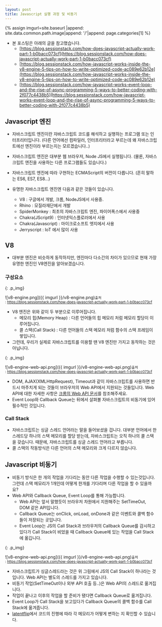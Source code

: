 ```yaml
---
layout: post
title: Javascript 실행 과정 및 비동기
---
```


{% assign imgurl=site.baseurl |append: site.data.common.path.image|append: '/'|append: page.categories[1] %}

- 본 포스팅은 아래의 글을 참고했습니다.
  - [https://blog.sessionstack.com/how-does-javascript-actually-work-part-1-b0bacc073cf](https://blog.sessionstack.com/how-does-javascript-actually-work-part-1-b0bacc073cf)
  - [https://blog.sessionstack.com/how-javascript-works-inside-the-v8-engine-5-tips-on-how-to-write-optimized-code-ac089e62b12e](https://blog.sessionstack.com/how-javascript-works-inside-the-v8-engine-5-tips-on-how-to-write-optimized-code-ac089e62b12e)
  - [https://blog.sessionstack.com/how-javascript-works-event-loop-and-the-rise-of-async-programming-5-ways-to-better-coding-with-2f077c4438b5](https://blog.sessionstack.com/how-javascript-works-event-loop-and-the-rise-of-async-programming-5-ways-to-better-coding-with-2f077c4438b5)



## Javascript 엔진

- 자바스크립트 엔진이란 자바스크립트 코드를 해석하고 실행하는 프로그램 또는 인터프리터입니다. (다른 언어에선 컴파일러, 인터프리터라고 부르는데 왜 자바스크립트에선 엔진이라 부르는지는 모르겠습니다..)

- 자바스크립트 엔진은 대부분 웹 브라우저, Node JS에서 실행됩니다. (물론, 자바스크립트 엔진을 사용하는 다른 프로그램들도 있습니다.)

- 자바스크립트 엔진에 따라 구현하는 ECMAScript의 버전이 다릅니다. (흔히 말하는 ES6, ES7, ES8...)

- 유명한 자바스크립트 엔진엔 다음과 같은 것들이 있습니다.

  - V8 : 구글에서 개발, 크롬, NodeJS에서 사용중.
  - Rhino : 모질라재단에서 개발
  - SpiderMonkey : 최초의 자바스크립트 엔진, 파이어폭스에서 사용중
  - Chakra(JScript9) : 인터넷익스플로러에서 사용
  - Chakra(Javascript) : 마이크로소프트 엣지에서 사용
  - Jerryscript : IoT 에서 많이 사용

  

## V8

- 대부분 엔진은 비슷하게 동작하지만, 엔진마다 다소간의 차이가 있으므로 현재 가장 유명한 엔진인 V8엔진을 알아보겠습니다.

### 구성요소

{: .p_img}

![v8-engine.png]({{ imgurl }}/v8-engine.png)<small>출처 : https://blog.sessionstack.com/how-does-javascript-actually-work-part-1-b0bacc073cf</small>

- V8 엔진은 위와 같이 두 부분으로 이루어집니다.
  - 메모리 힙(Memory Heap) : 다른 언어들의 힙 메모리 처럼 메모리 할당이 이루어집니다.
  - 콜 스택(Call Stack) : 다른 언어들의 스택 메모리 처럼 함수의 스택 프레임이 쌓입니다.
- 그런데, 우리가 실제로 자바스크립트를 이용할 땐 V8 엔진만 가지고 동작하는 것은 아닙니다.

{: .p_img}

![v8-engine-web-api.png]({{ imgurl }}/v8-engine-web-api.png)<small>출처 : https://blog.sessionstack.com/how-does-javascript-actually-work-part-1-b0bacc073cf</small>

- DOM, AJAX(XMLHttpRequest), Timeout과 같이 자바스크립트를 사용하면 반드시 마주치게 되는 것들이 브라우저의 Web API에서 지원되는 것들입니다. Web API에 대한 자세한 사항은 [크롬의 Web API 문서](https://developer.chrome.com/apps/api_other)를 참조해주세요.
- Event Loop와 Callback Queue는 뒤에서 살펴볼 자바스크립트의 비동기에 있어 필수적인 것입니다.

### Call Stack

- 자바스크립트는 싱글 스레드 언어라는 말을 들어보셨을 겁니다. 대부분 언어에서 한 스레드당 하나의 스택 메모리를 할당 받는데, 자바스크립트는 오직 하나의 콜 스택을 갖습니다. 때문에, 자바스크립트를 싱글 스레드 언어라고 부릅니다.
- 콜 스택의 작동방식은 다른 언어의 스택 메모리와 크게 다르지 않습니다.



## Javascript 비동기

- 비동기 방식은 한 개의 작업을 기다리는 동안 다른 작업을 수행할 수 있는것입니다. 그런데 스택 메모리가 1개인데 어떻게 한개를 기다리며 다른 작업을 할 수 있을까요?
- Web API와 Callback Queue, Event Loop를 통해 가능합니다.
  - Web API는 앞서 말했듯이 브라우저 차원에서 지원해주는 SetTimeOut, DOM 같은 API입니다.
  - Callback Queue는 onClick, onLoad, onDone과 같은 이벤트와 콜백 함수들이 저장되는 곳입니다.
  - Event Loop는 JS의 Call Stack과 브라우저의 Callback Queue를 감시하고 있다가 Call Stack이 비었을 때 Callback Queue에 있는 작업을 Call Stack에 옮깁니다.

{: .p_img}

![v8-engine-web-api.png]({{ imgurl }}/v8-engine-web-api.png)<small>출처 : https://blog.sessionstack.com/how-does-javascript-actually-work-part-1-b0bacc073cf</small>

- 자바스크립트가 싱글스레드라는 것은 위 그림에서 JS의 Call Stack이 하나라는 것입니다. Web API는 별도의 스레드를 가지고 있습니다.
- 비동기 작업(SetTimeOut이나 외부 API 호출 등..)은 Web API의 스레드로 옮겨집니다. 
- 작업이 끝나고 이후의 작업을 할 준비가 됐다면 Callback Queue로 옮겨집니다.
- Event Loop가 Call Stack을 보고있다가 Callback Queue의 콜백 함수를 Call Stack에 옮겨줍니다.
- [latentflip](http://latentflip.com/loupe/?code=JC5vbignYnV0dG9uJywgJ2NsaWNrJywgZnVuY3Rpb24gb25DbGljaygpIHsKICAgIHNldFRpbWVvdXQoZnVuY3Rpb24gdGltZXIoKSB7CiAgICAgICAgY29uc29sZS5sb2coJ1lvdSBjbGlja2VkIHRoZSBidXR0b24hJyk7ICAgIAogICAgfSwgMjAwMCk7Cn0pOwoKY29uc29sZS5sb2coIkhpISIpOwoKc2V0VGltZW91dChmdW5jdGlvbiB0aW1lb3V0KCkgewogICAgY29uc29sZS5sb2coIkNsaWNrIHRoZSBidXR0b24hIik7Cn0sIDUwMDApOwoKY29uc29sZS5sb2coIldlbGNvbWUgdG8gbG91cGUuIik7!!!PGJ1dHRvbj5DbGljayBtZSE8L2J1dHRvbj4%3D)에서 코드의 진행에 따라 각 메모리가 어떻게 변하는 지 확인할 수 있습니다.